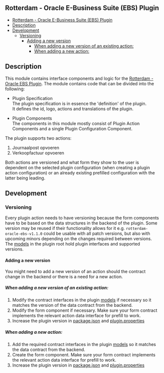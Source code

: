 ## Rotterdam - Oracle E-Business Suite (EBS) Plugin

<!-- TOC -->
  * [Rotterdam - Oracle E-Business Suite (EBS) Plugin](#rotterdam---oracle-e-business-suite-ebs-plugin)
  * [Description](#description)
  * [Development](#development)
    * [Versioning](#versioning)
      * [Adding a new version](#adding-a-new-version)
        * [When adding a new version of an existing action:](#when-adding-a-new-version-of-an-existing-action)
        * [When adding a new action:](#when-adding-a-new-action)
<!-- TOC -->

## Description

This module contains interface components and logic for the 
[Rotterdam - Oracle EBS Plugin](../../../../backend/rotterdam-oracle-ebs/README.md).
The module contains code that can be divided into the following:

* Plugin Specification  
  The plugin specification is in essence the 'definition' of the plugin.  
  It defines the id, logo, actions and translations of the plugin.


* Plugin Components  
  The components in this module mostly consist of Plugin Action Components and a single Plugin Configuration Component.

The plugin supports two actions:

1. Journaalpost opvoeren
2. Verkoopfactuur opvoeren

Both actions are versioned and what form they show to the user is dependent on the selected plugin configuration (when
creating a plugin action configuration) or an already existing prefilled configuration with the latter being leading.

## Development

### Versioning

Every plugin action needs to have versioning because the form components have to be based on the data structures in the
backend of the plugin.
Some version may be reused if their functionality allows for it e.g. `rotterdam-oracle-ebs-v1.1.0` could be usable
with all patch versions, but also with upcoming minors depending on the changes required between versions.
The [models](./src/lib/models/config.ts) in the plugin root hold plugin interfaces and supported versions.

#### Adding a new version

You might need to add a new version of an action should the contract change in the backend or there is a need for a new
action.

##### When adding a new version of an existing action:

1. Modify the contract interfaces in the plugin [models](./src/lib/models/config.ts) if necessary so it matches the 
   version of the data contract from the backend.  
2. Modify the form component if necessary. Make sure your form contract implements the relevant action data interface 
   for prefill to work.
3. Increase the plugin version in [package.json](package.json) and [plugin.properties](plugin.properties)

##### When adding a new action:

1. Add the required contract interfaces in the plugin [models](./src/lib/models/config.ts) so it matches the data contract from the backend.
2. Create the form component. Make sure your form contract implements the relevant action data interface for prefill to
   work.
3. Increase the plugin version in [package.json](package.json) and [plugin.properties](plugin.properties)
